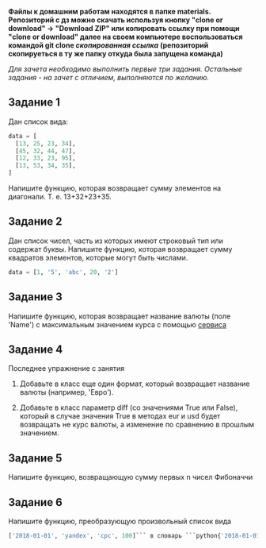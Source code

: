 **Файлы к домашним работам находятся в папке materials.
Репозиторий с дз можно скачать используя кнопку "clone or download" -> "Download ZIP" или копировать ссылку при помощи "clone or download" далее на своем компьютере воспользоваться командой git clone _скопированная ссылка_ (репозиторий скопируеться в ту же папку откуда была запущена команда)**

*Для зачета необходимо выполнить первые три задания. Остальные задания - на зачет с отличием, выполняются по желанию.*

## Задание 1
Дан список вида:
```python
data = [
  [13, 25, 23, 34],
  [45, 32, 44, 47],
  [12, 33, 23, 95],
  [13, 53, 34, 35],
]
```

Напишите функцию, которая возвращает сумму элементов на диагонали. Т. е. 13+32+23+35.

## Задание 2
Дан список чисел, часть из которых имеют строковый тип или содержат буквы. Напишите функцию, которая возвращает сумму квадратов элементов, которые могут быть числами.
```python
data = [1, '5', 'abc', 20, '2']
```


## Задание 3
Напишите функцию, которая возвращает название валюты (поле 'Name') с максимальным значением курса с помощью [сервиса](https://www.cbr-xml-daily.ru/daily_json.js)


## Задание 4
Последнее упражнение с занятия
1. Добавьте в класс еще один формат, который возвращает название валюты (например, 'Евро').

2. Добавьте в класс параметр diff (со значениями True или False), который в случае значения True в методах eur и usd будет возвращать не курс валюты, а изменение по сравнению в прошлым значением.


## Задание 5
Напишите функцию, возвращающую сумму первых n чисел Фибоначчи


## Задание 6
Напишите функцию, преобразующую произвольный список вида
```python
['2018-01-01', 'yandex', 'cpc', 100]``` в словарь ```python{'2018-01-01': {'yandex': {'cpc': 100}}}
```
